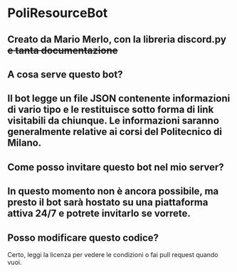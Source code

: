 # PoliResourceBot
Creato da Mario Merlo, con la libreria discord.py ~~e tanta documentazione~~
---
## A cosa serve questo bot?
Il bot legge un file JSON contenente informazioni di vario tipo e le restituisce sotto forma di link visitabili da chiunque. Le informazioni saranno generalmente relative ai corsi del Politecnico di Milano.
---
## Come posso invitare questo bot nel mio server?
In questo momento non è ancora possibile, ma presto il bot sarà hostato su una piattaforma attiva 24/7 e potrete invitarlo se vorrete.
---
## Posso modificare questo codice?
Certo, leggi la licenza per vedere le condizioni o fai pull request quando vuoi.
